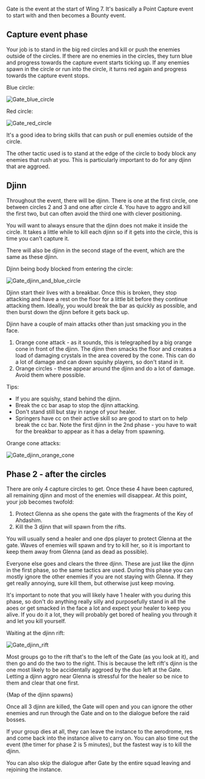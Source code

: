 Gate is the event at the start of Wing 7. It's basically a Point Capture
event to start with and then becomes a Bounty event.

## Capture event phase

Your job is to stand in the big red circles and kill or push the enemies
outside of the circles. If there are no enemies in the circles, they
turn blue and progress towards the capture event starts ticking up. If
any enemies spawn in the circle or run into the circle, it turns red
again and progress towards the capture event stops.

Blue circle:

![Gate_blue_circle](838061640455946260.jpg)

Red circle:

![Gate_red_circle](838061645896876032.jpg)

It's a good idea to bring skills that can push or pull enemies outside
of the circle.

The other tactic used is to stand at the edge of the circle to body
block any enemies that rush at you. This is particularly important to do
for any djinn that are aggroed.

## Djinn

Throughout the event, there will be djinn. There is one at the first
circle, one between circles 2 and 3 and one after circle 4. You have to
aggro and kill the first two, but can often avoid the third one with
clever positioning.

You will want to always ensure that the djinn does not make it inside
the circle. It takes a little while to kill each djinn so if it gets
into the circle, this is time you can't capture it.

There will also be djinn in the second stage of the event, which are the
same as these djinn.

Djinn being body blocked from entering the circle:

![Gate_djinn_and_blue_circle](838061644458360852.jpg)

Djinn start their lives with a breakbar. Once this is broken, they stop
attacking and have a rest on the floor for a little bit before they
continue attacking them. Ideally, you would break the bar as quickly as
possible, and then burst down the djinn before it gets back up.

Djinn have a couple of main attacks other than just smacking you in the
face.

1. Orange cone attack - as it sounds, this is telegraphed by a big
orange cone in front of the djinn. The djinn then smacks the floor and
creates a load of damaging crystals in the area covered by the cone.
This can do a lot of damage and can down squishy players, so don't stand
in it.
2. Orange circles - these appear around the djinn and do a lot of
damage. Avoid them where possible.

Tips:

- If you are squishy, stand behind the djinn.
- Break the cc bar asap to stop the djinn attacking.
- Don't stand still but stay in range of your healer.
- Springers have cc on their active skill so are good to start on to
help break the cc bar. Note the first djinn in the 2nd phase - you have
to wait for the breakbar to appear as it has a delay from spawning.

Orange cone attacks:

![Gate_djinn_orange_cone](838065728874872872.jpg)

## Phase 2 - after the circles

There are only 4 capture circles to get. Once these 4 have been
captured, all remaining djinn and most of the enemies will disappear. At
this point, your job becomes twofold:

1. Protect Glenna as she opens the gate with the fragments of the Key of
Ahdashim.
2. Kill the 3 djinn that will spawn from the rifts.

You will usually send a healer and one dps player to protect Glenna at
the gate. Waves of enemies will spawn and try to kill her, so it is
important to keep them away from Glenna (and as dead as possible).

Everyone else goes and clears the three djinn. These are just like the
djinn in the first phase, so the same tactics are used. During this
phase you can mostly ignore the other enemies if you are not staying
with Glenna. If they get really annoying, sure kill them, but otherwise
just keep moving.

It's important to note that you will likely have 1 healer with you
during this phase, so don't do anything really silly and purposefully
stand in all the aoes or get smacked in the face a lot and expect your
healer to keep you alive. If you do it a lot, they will probably get
bored of healing you through it and let you kill yourself.

Waiting at the djinn rift:

![Gate_djinn_rift](838067604114898944.jpg)

Most groups go to the rift that's to the left of the Gate (as you look
at it), and then go and do the two to the right. This is because the
left rift's djinn is the one most likely to be accidentally aggroed by
the duo left at the Gate. Letting a djinn aggro near Glenna is stressful
for the healer so be nice to them and clear that one first.

{Map of the djinn spawns}

Once all 3 djinn are killed, the Gate will open and you can ignore the
other enemies and run through the Gate and on to the dialogue before the
raid bosses.

If your group dies at all, they can leave the instance to the aerodrome,
res and come back into the instance alive to carry on. You can also time
out the event (the timer for phase 2 is 5 minutes), but the fastest way
is to kill the djinn.

You can also skip the dialogue after Gate by the entire squad leaving
and rejoining the instance.
